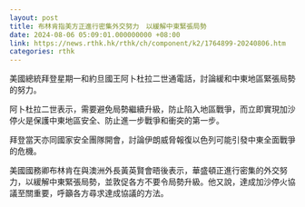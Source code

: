 ```yaml
---
layout: post
title: 布林肯指美方正進行密集外交努力　以緩解中東緊張局勢
date: 2024-08-06 05:09:01.000000000 +08:00
link: https://news.rthk.hk/rthk/ch/component/k2/1764899-20240806.htm
categories: rthk
---
```


美國總統拜登星期一和約旦國王阿卜杜拉二世通電話，討論緩和中東地區緊張局勢的努力。

阿卜杜拉二世表示，需要避免局勢繼續升級，防止陷入地區戰爭，而立即實現加沙停火是保護中東地區安全、防止進一步戰爭和衝突的第一步。

拜登當天亦同國家安全團隊開會，討論伊朗威脅報復以色列可能引發中東全面戰爭的危機。

美國國務卿布林肯在與澳洲外長黃英賢會晤後表示，華盛頓正進行密集的外交努力，以緩解中東緊張局勢，並敦促各方不要令局勢升級。他又說，達成加沙停火協議至關重要，呼籲各方尋求達成協議的方法。
